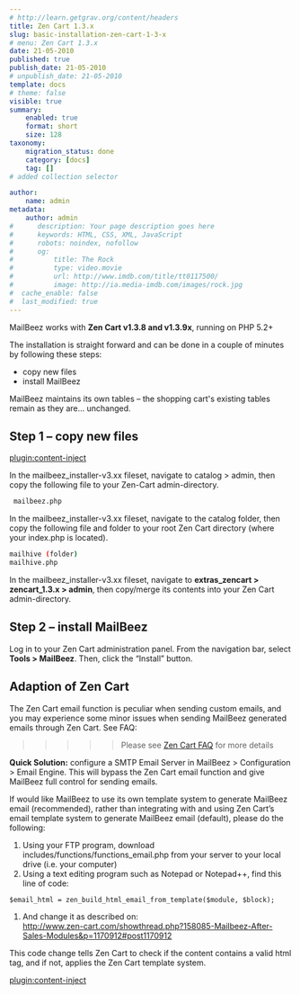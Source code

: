 ```yaml
---
# http://learn.getgrav.org/content/headers
title: Zen Cart 1.3.x
slug: basic-installation-zen-cart-1-3-x
# menu: Zen Cart 1.3.x
date: 21-05-2010
published: true
publish_date: 21-05-2010
# unpublish_date: 21-05-2010
template: docs
# theme: false
visible: true
summary:
    enabled: true
    format: short
    size: 128
taxonomy:
    migration_status: done
    category: [docs]
    tag: []
# added collection selector

author:
    name: admin
metadata:
    author: admin
#      description: Your page description goes here
#      keywords: HTML, CSS, XML, JavaScript
#      robots: noindex, nofollow
#      og:
#          title: The Rock
#          type: video.movie
#          url: http://www.imdb.com/title/tt0117500/
#          image: http://ia.media-imdb.com/images/rock.jpg
#  cache_enable: false
#  last_modified: true
---
```


MailBeez works with **Zen Cart v1.3.8 and v1.3.9x**, running on PHP 5.2+


The installation is straight forward and can be done in a couple of minutes by following these steps:

- copy new files
- install MailBeez

MailBeez maintains its own tables – the shopping cart's existing tables remain as they are... unchanged.


## Step 1 – copy new files

[plugin:content-inject](/content_blocks/download_installer)


In the mailbeez_installer-v3.xx fileset, navigate to catalog > admin, then copy the following file to your Zen-Cart admin-directory.

```bash
 mailbeez.php

```


In the mailbeez_installer-v3.xx fileset, navigate to the catalog folder, then copy the following file and folder to your root Zen Cart directory (where your index.php is located).

```bash
mailhive (folder)
mailhive.php

```

In the mailbeez_installer-v3.xx fileset, navigate to **extras\_zencart > zencart\_1.3.x > admin**, then copy/merge its contents into your Zen Cart admin-directory.


## Step 2 – install MailBeez

Log in to your Zen Cart administration panel. From the navigation bar, select **Tools > MailBeez**. Then, click the “Install” button.


## Adaption of Zen Cart

The Zen Cart email function is peculiar when sending custom emails, and you may experience some minor issues when sending MailBeez generated emails through Zen Cart. See FAQ:

>>>>> Please see [Zen Cart FAQ](/documentation/frequently-asked-questions#zen-cart) for more details

**Quick Solution:** configure a SMTP Email Server in MailBeez > Configuration > Email Engine. This will bypass the Zen Cart email function and give MailBeez full control for sending emails.

If would like MailBeez to use its own template system to generate MailBeez email (recommended), rather than integrating with and using Zen Cart’s email template system to generate MailBeez email (default), please do the following:

1. Using your FTP program, download includes/functions/functions\_email.php from your server to your local drive (i.e. your computer)
2. Using a text editing program such as Notepad or Notepad++, find this line of code:


`$email_html = zen_build_html_email_from_template($module, $block);`

1. And change it as described on:  
<http://www.zen-cart.com/showthread.php?158085-Mailbeez-After-Sales-Modules&p=1170912#post1170912>

This code change tells Zen Cart to check if the content contains a valid html tag, and if not, applies the Zen Cart template system.


[plugin:content-inject](/content_blocks/run_installer)
